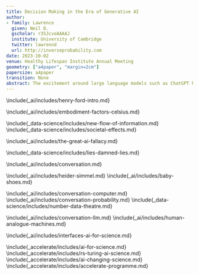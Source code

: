 ```yaml
---
title: Decision Making in the Era of Generative AI
author:
- family: Lawrence
  given: Neil D.
  gscholar: r3SJcvoAAAAJ
  institute: University of Cambridge
  twitter: lawrennd
  url: http://inverseprobability.com
date: 2023-10-02
venue: Healthy Lifespan Institute Annual Meeting
geometry: ["a4paper", "margin=2cm"]
papersize: a4paper
transition: None
abstract: The excitement around large language models such as ChatGPT has led to great enthusiasm about the possibilities for computer aided decision making across the professions. In this talk, we will look at why these models are important and speculate on how they may help and hinder progress in automated decision making.
---
```



<!--Mention Kuhn and paradigm shifts and Popper and refutation.-->

<!--Machine as a way of encoding paradigms -->

<!--What about intellectual debt and Ai for science. Idea: overall intellectual debt could get better or worse depending on how we deploy HAMs.-->

<!-- Faster horse -->
\include{_ai/includes/henry-ford-intro.md}

<!-- Embodiment Factors -->
\include{_ai/includes/embodiment-factors-celsius.md}

<!-- Information Triangle -->
\include{_data-science/includes/new-flow-of-information.md}
\include{_data-science/includes/societal-effects.md}

<!-- AI Fallacy -->
\include{_ai/includes/the-great-ai-fallacy.md}

<!-- Mathematical Statistics -->
\include{_data-science/includes/lies-damned-lies.md}

<!-- Conversation -->
\include{_ai/includes/conversation.md}

<!-- Fritz Heider -->
\include{_ai/includes/heider-simmel.md}
\include{_ai/includes/baby-shoes.md}
<!-- Conversation LLM -->
\include{_ai/includes/conversation-computer.md}
\include{_ai/includes/conversation-probability.md}
\include{_data-science/includes/number-data-theatre.md}
<!--\include{_psychology/includes/selective-attention-bias.md}-->
<!--include{_data-science/includes/data-selection-attention-bias.md}-->
\include{_ai/includes/conversation-llm.md}
\include{_ai/includes/human-analogue-machines.md}

<!-- Interfaces AI for Science -->
\include{_ai/includes/interfaces-ai-for-science.md}

\include{_accelerate/includes/ai-for-science.md}
\include{_accelerate/includes/rs-turing-ai-science.md}
\include{_accelerate/includes/ai-changing-science.md}
\include{_accelerate/includes/accelerate-programme.md}
<!--include{_compsci/includes/j-j-thomson.md}-->
